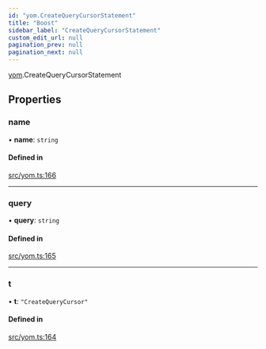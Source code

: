 ```yaml
---
id: "yom.CreateQueryCursorStatement"
title: "Boost"
sidebar_label: "CreateQueryCursorStatement"
custom_edit_url: null
pagination_prev: null
pagination_next: null
---
```


[yom](../namespaces/yom.md).CreateQueryCursorStatement

## Properties

### name

• **name**: `string`

#### Defined in

[src/yom.ts:166](https://github.com/yolmio/boost/blob/b239488/src/yom.ts#L166)

___

### query

• **query**: `string`

#### Defined in

[src/yom.ts:165](https://github.com/yolmio/boost/blob/b239488/src/yom.ts#L165)

___

### t

• **t**: ``"CreateQueryCursor"``

#### Defined in

[src/yom.ts:164](https://github.com/yolmio/boost/blob/b239488/src/yom.ts#L164)
